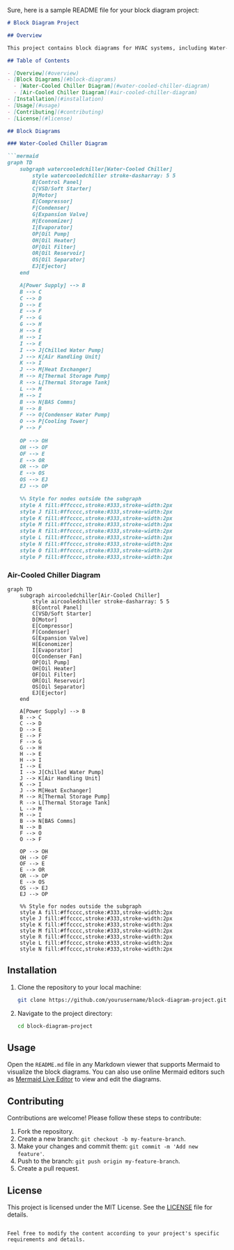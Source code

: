 Sure, here is a sample README file for your block diagram project:

```markdown
# Block Diagram Project

## Overview

This project contains block diagrams for HVAC systems, including Water-Cooled Chiller and Air-Cooled Chiller systems. The diagrams are created using Mermaid syntax to visually represent the components and their connections within these systems.

## Table of Contents

- [Overview](#overview)
- [Block Diagrams](#block-diagrams)
  - [Water-Cooled Chiller Diagram](#water-cooled-chiller-diagram)
  - [Air-Cooled Chiller Diagram](#air-cooled-chiller-diagram)
- [Installation](#installation)
- [Usage](#usage)
- [Contributing](#contributing)
- [License](#license)

## Block Diagrams

### Water-Cooled Chiller Diagram

```mermaid
graph TD
    subgraph watercooledchiller[Water-Cooled Chiller]
        style watercooledchiller stroke-dasharray: 5 5
        B[Control Panel]
        C[VSD/Soft Starter]
        D[Motor]
        E[Compressor]
        F[Condenser]
        G[Expansion Valve]
        H[Economizer]
        I[Evaporator]
        OP[Oil Pump]
        OH[Oil Heater]
        OF[Oil Filter]
        OR[Oil Reservoir]
        OS[Oil Separator]
        EJ[Ejector]
    end

    A[Power Supply] --> B
    B --> C
    C --> D
    D --> E
    E --> F
    F --> G
    G --> H
    H --> E
    H --> I
    I --> E
    I --> J[Chilled Water Pump]
    J --> K[Air Handling Unit]
    K --> I
    J --> M[Heat Exchanger]
    M --> R[Thermal Storage Pump]
    R --> L[Thermal Storage Tank]
    L --> M
    M --> I
    B --> N[BAS Comms]
    N --> B
    F --> O[Condenser Water Pump]
    O --> P[Cooling Tower]
    P --> F
    
    OP --> OH
    OH --> OF
    OF --> E
    E --> OR
    OR --> OP
    E --> OS
    OS --> EJ
    EJ --> OP

    %% Style for nodes outside the subgraph
    style A fill:#ffcccc,stroke:#333,stroke-width:2px
    style J fill:#ffcccc,stroke:#333,stroke-width:2px
    style K fill:#ffcccc,stroke:#333,stroke-width:2px
    style M fill:#ffcccc,stroke:#333,stroke-width:2px
    style R fill:#ffcccc,stroke:#333,stroke-width:2px
    style L fill:#ffcccc,stroke:#333,stroke-width:2px
    style N fill:#ffcccc,stroke:#333,stroke-width:2px
    style O fill:#ffcccc,stroke:#333,stroke-width:2px
    style P fill:#ffcccc,stroke:#333,stroke-width:2px
```

### Air-Cooled Chiller Diagram

```mermaid
graph TD
    subgraph aircooledchiller[Air-Cooled Chiller]
        style aircooledchiller stroke-dasharray: 5 5
        B[Control Panel]
        C[VSD/Soft Starter]
        D[Motor]
        E[Compressor]
        F[Condenser]
        G[Expansion Valve]
        H[Economizer]
        I[Evaporator]
        O[Condenser Fan]
        OP[Oil Pump]
        OH[Oil Heater]
        OF[Oil Filter]
        OR[Oil Reservoir]
        OS[Oil Separator]
        EJ[Ejector]
    end

    A[Power Supply] --> B
    B --> C
    C --> D
    D --> E
    E --> F
    F --> G
    G --> H
    H --> E
    H --> I
    I --> E
    I --> J[Chilled Water Pump]
    J --> K[Air Handling Unit]
    K --> I
    J --> M[Heat Exchanger]
    M --> R[Thermal Storage Pump]
    R --> L[Thermal Storage Tank]
    L --> M
    M --> I
    B --> N[BAS Comms]
    N --> B
    F --> O
    O --> F
    
    OP --> OH
    OH --> OF
    OF --> E
    E --> OR
    OR --> OP
    E --> OS
    OS --> EJ
    EJ --> OP

    %% Style for nodes outside the subgraph
    style A fill:#ffcccc,stroke:#333,stroke-width:2px
    style J fill:#ffcccc,stroke:#333,stroke-width:2px
    style K fill:#ffcccc,stroke:#333,stroke-width:2px
    style M fill:#ffcccc,stroke:#333,stroke-width:2px
    style R fill:#ffcccc,stroke:#333,stroke-width:2px
    style L fill:#ffcccc,stroke:#333,stroke-width:2px
    style N fill:#ffcccc,stroke:#333,stroke-width:2px
```

## Installation

1. Clone the repository to your local machine:
    ```sh
    git clone https://github.com/yourusername/block-diagram-project.git
    ```

2. Navigate to the project directory:
    ```sh
    cd block-diagram-project
    ```

## Usage

Open the `README.md` file in any Markdown viewer that supports Mermaid to visualize the block diagrams. You can also use online Mermaid editors such as [Mermaid Live Editor](https://mermaid-js.github.io/mermaid-live-editor/) to view and edit the diagrams.

## Contributing

Contributions are welcome! Please follow these steps to contribute:

1. Fork the repository.
2. Create a new branch: `git checkout -b my-feature-branch`.
3. Make your changes and commit them: `git commit -m 'Add new feature'`.
4. Push to the branch: `git push origin my-feature-branch`.
5. Create a pull request.

## License

This project is licensed under the MIT License. See the [LICENSE](LICENSE) file for details.
```

Feel free to modify the content according to your project's specific requirements and details.
